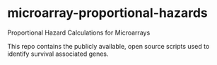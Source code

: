# microarray-proportional-hazards
Proportional Hazard Calculations for Microarrays

This repo contains the publicly available, open source scripts used to identify survival associated genes.
